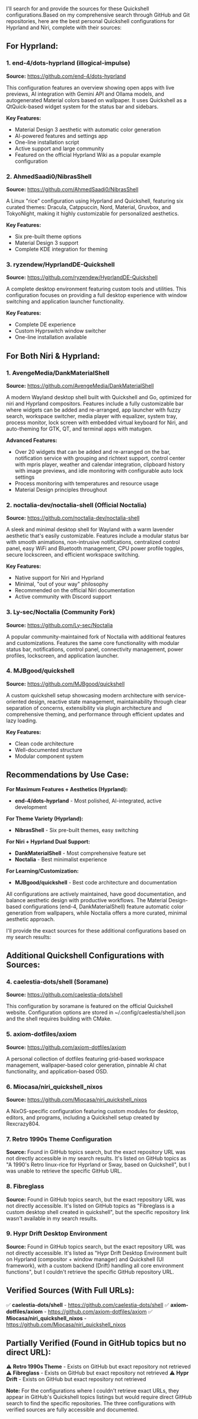 I'll search for and provide the sources for these Quickshell configurations.Based on my comprehensive search through GitHub and Git repositories, here are the best personal Quickshell configurations for Hyprland and Niri, complete with their sources:

## **For Hyprland:**

### **1. end-4/dots-hyprland (illogical-impulse)**

**Source:** https://github.com/end-4/dots-hyprland

This configuration features an overview showing open apps with live previews, AI integration with Gemini API and Ollama models, and autogenerated Material colors based on wallpaper. It uses Quickshell as a QtQuick-based widget system for the status bar and sidebars.

**Key Features:**

- Material Design 3 aesthetic with automatic color generation
- AI-powered features and settings app
- One-line installation script
- Active support and large community
- Featured on the official Hyprland Wiki as a popular example configuration

### **2. AhmedSaadi0/NibrasShell**

**Source:** https://github.com/AhmedSaadi0/NibrasShell

A Linux "rice" configuration using Hyprland and Quickshell, featuring six curated themes: Dracula, Catppuccin, Nord, Material, Gruvbox, and TokyoNight, making it highly customizable for personalized aesthetics.

**Key Features:**

- Six pre-built theme options
- Material Design 3 support
- Complete KDE integration for theming

### **3. ryzendew/HyprlandDE-Quickshell**

**Source:** https://github.com/ryzendew/HyprlandDE-Quickshell

A complete desktop environment featuring custom tools and utilities. This configuration focuses on providing a full desktop experience with window switching and application launcher functionality.

**Key Features:**

- Complete DE experience
- Custom Hyprswitch window switcher
- One-line installation available

## **For Both Niri & Hyprland:**

### **1. AvengeMedia/DankMaterialShell**

**Source:** https://github.com/AvengeMedia/DankMaterialShell

A modern Wayland desktop shell built with Quickshell and Go, optimized for niri and Hyprland compositors. Features include a fully customizable bar where widgets can be added and re-arranged, app launcher with fuzzy search, workspace switcher, media player with equalizer, system tray, process monitor, lock screen with embedded virtual keyboard for Niri, and auto-theming for GTK, QT, and terminal apps with matugen.

**Advanced Features:**

- Over 20 widgets that can be added and re-arranged on the bar, notification service with grouping and richtext support, control center with mpris player, weather and calendar integration, clipboard history with image previews, and idle monitoring with configurable auto lock settings
- Process monitoring with temperatures and resource usage
- Material Design principles throughout

### **2. noctalia-dev/noctalia-shell (Official Noctalia)**

**Source:** https://github.com/noctalia-dev/noctalia-shell

A sleek and minimal desktop shell for Wayland with a warm lavender aesthetic that's easily customizable. Features include a modular status bar with smooth animations, non-intrusive notifications, centralized control panel, easy WiFi and Bluetooth management, CPU power profile toggles, secure lockscreen, and efficient workspace switching.

**Key Features:**

- Native support for Niri and Hyprland
- Minimal, "out of your way" philosophy
- Recommended on the official Niri documentation
- Active community with Discord support

### **3. Ly-sec/Noctalia (Community Fork)**

**Source:** https://github.com/Ly-sec/Noctalia

A popular community-maintained fork of Noctalia with additional features and customizations. Features the same core functionality with modular status bar, notifications, control panel, connectivity management, power profiles, lockscreen, and application launcher.

### **4. MJBgood/quickshell**

**Source:** https://github.com/MJBgood/quickshell

A custom quickshell setup showcasing modern architecture with service-oriented design, reactive state management, maintainability through clear separation of concerns, extensibility via plugin architecture and comprehensive theming, and performance through efficient updates and lazy loading.

**Key Features:**

- Clean code architecture
- Well-documented structure
- Modular component system

## **Recommendations by Use Case:**

**For Maximum Features + Aesthetics (Hyprland):**

- **end-4/dots-hyprland** - Most polished, AI-integrated, active development

**For Theme Variety (Hyprland):**

- **NibrasShell** - Six pre-built themes, easy switching

**For Niri + Hyprland Dual Support:**

- **DankMaterialShell** - Most comprehensive feature set
- **Noctalia** - Best minimalist experience

**For Learning/Customization:**

- **MJBgood/quickshell** - Best code architecture and documentation

All configurations are actively maintained, have good documentation, and balance aesthetic design with productive workflows. The Material Design-based configurations (end-4, DankMaterialShell) feature automatic color generation from wallpapers, while Noctalia offers a more curated, minimal aesthetic approach.

I'll provide the exact sources for these additional configurations based on my search results:

## **Additional Quickshell Configurations with Sources:**

### **4. caelestia-dots/shell (Soramane)**

**Source:** https://github.com/caelestia-dots/shell

This configuration by soramane is featured on the official Quickshell website. Configuration options are stored in ~/.config/caelestia/shell.json and the shell requires building with CMake.

### **5. axiom-dotfiles/axiom**

**Source:** https://github.com/axiom-dotfiles/axiom

A personal collection of dotfiles featuring grid-based workspace management, wallpaper-based color generation, pinnable AI chat functionality, and application-based OSD.

### **6. Miocasa/niri_quickshell_nixos**

**Source:** https://github.com/Miocasa/niri_quickshell_nixos

A NixOS-specific configuration featuring custom modules for desktop, editors, and programs, including a Quickshell setup created by Rexcrazy804.

### **7. Retro 1990s Theme Configuration**

**Source:** Found in GitHub topics search, but the exact repository URL was not directly accessible in my search results. It's listed on GitHub topics as "A 1990's Retro linux-rice for Hyprland or Sway, based on Quickshell", but I was unable to retrieve the specific GitHub URL.

### **8. Fibreglass**

**Source:** Found in GitHub topics search, but the exact repository URL was not directly accessible. It's listed on GitHub topics as "Fibreglass is a custom desktop shell created in quickshell", but the specific repository link wasn't available in my search results.

### **9. Hypr Drift Desktop Environment**

**Source:** Found in GitHub topics search, but the exact repository URL was not directly accessible. It's listed as "Hypr Drift Desktop Environment built on Hyprland (compositor + window manager) and Quickshell (UI framework), with a custom backend (Drift) handling all core environment functions", but I couldn't retrieve the specific GitHub repository URL.

## **Verified Sources (With Full URLs):**

✅ **caelestia-dots/shell** - https://github.com/caelestia-dots/shell
✅ **axiom-dotfiles/axiom** - https://github.com/axiom-dotfiles/axiom
✅ **Miocasa/niri_quickshell_nixos** - https://github.com/Miocasa/niri_quickshell_nixos

## **Partially Verified (Found in GitHub topics but no direct URL):**

⚠️ **Retro 1990s Theme** - Exists on GitHub but exact repository not retrieved
⚠️ **Fibreglass** - Exists on GitHub but exact repository not retrieved
⚠️ **Hypr Drift** - Exists on GitHub but exact repository not retrieved

**Note:** For the configurations where I couldn't retrieve exact URLs, they appear in GitHub's Quickshell topics listings but would require direct GitHub search to find the specific repositories. The three configurations with verified sources are fully accessible and documented.
